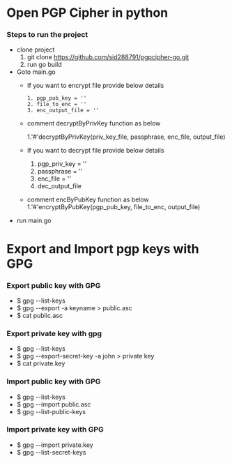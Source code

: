 
# Open PGP Cipher in python

### Steps to run the project
* clone project
    1. git clone https://github.com/sid288791/pgpcipher-go.git
    2.  run go build
* Goto main.go   
  - If you want to encrypt file provide below details
  
        1. pgp_pub_key = ''    
        2. file_to_enc = ''     
        3. enc_output_file = '' 
  - comment decryptByPrivKey function as below  
  
    1.'#'decryptByPrivKey(priv_key_file, passphrase, enc_file, output_file)
  
  - If you want to decrypt file provide below details    
  
    1. pgp_priv_key = ''     
    2. passphrase = ''    
    3. enc_file = ''     
    4. dec_output_file 
    
  - comment encByPubKey function as below    
        1.'#'encryptByPubKey(pgp_pub_key, file_to_enc, output_file)
* run main.go

# Export and Import pgp keys with GPG

### Export public key with GPG

- $ gpg --list-keys
- $ gpg --export -a keyname > public.asc
- $ cat public.asc

### Export private key with gpg

- $ gpg --list-keys
- $ gpg --export-secret-key -a john > private key
- $ cat private.key

### Import public key with GPG

- $ gpg --list-keys
- $ gpg --import public.asc
- $ gpg --list-public-keys

### Import private key with GPG

- $ gpg --import private.key
- $ gpg --list-secret-keys





   
